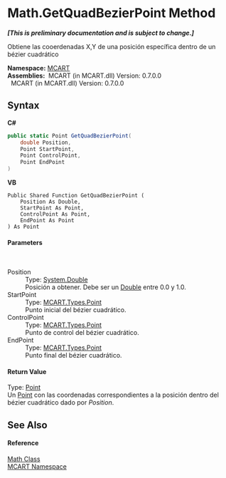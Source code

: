 # Math.GetQuadBezierPoint Method 
 _**\[This is preliminary documentation and is subject to change.\]**_

Obtiene las cooerdenadas X,Y de una posición específica dentro de un bézier cuadrático

**Namespace:**&nbsp;<a href="89e7854f-fe6f-d208-fb0c-b17953422852">MCART</a><br />**Assemblies:**&nbsp;&nbsp;MCART (in MCART.dll) Version: 0.7.0.0<br />&nbsp;&nbsp;MCART (in MCART.dll) Version: 0.7.0.0<br />

## Syntax

**C#**<br />
``` C#
public static Point GetQuadBezierPoint(
	double Position,
	Point StartPoint,
	Point ControlPoint,
	Point EndPoint
)
```

**VB**<br />
``` VB
Public Shared Function GetQuadBezierPoint ( 
	Position As Double,
	StartPoint As Point,
	ControlPoint As Point,
	EndPoint As Point
) As Point
```


#### Parameters
&nbsp;<dl><dt>Position</dt><dd>Type: <a href="http://msdn2.microsoft.com/es-es/library/643eft0t" target="_blank">System.Double</a><br />Posición a obtener. Debe ser un <a href="http://msdn2.microsoft.com/es-es/library/643eft0t" target="_blank">Double</a> entre 0.0 y 1.0.</dd><dt>StartPoint</dt><dd>Type: <a href="96c52a46-15c7-62ef-5b7a-5371b8695e0d">MCART.Types.Point</a><br />Punto inicial del bézier cuadrático.</dd><dt>ControlPoint</dt><dd>Type: <a href="96c52a46-15c7-62ef-5b7a-5371b8695e0d">MCART.Types.Point</a><br />Punto de control del bézier cuadrático.</dd><dt>EndPoint</dt><dd>Type: <a href="96c52a46-15c7-62ef-5b7a-5371b8695e0d">MCART.Types.Point</a><br />Punto final del bézier cuadrático.</dd></dl>

#### Return Value
Type: <a href="96c52a46-15c7-62ef-5b7a-5371b8695e0d">Point</a><br />Un <a href="96c52a46-15c7-62ef-5b7a-5371b8695e0d">Point</a> con las coordenadas correspondientes a la posición dentro del bézier cuadrático dado por *Position*.

## See Also


#### Reference
<a href="f110ea19-9a5d-de5d-39e7-a5ebffb3bc2c">Math Class</a><br /><a href="89e7854f-fe6f-d208-fb0c-b17953422852">MCART Namespace</a><br />